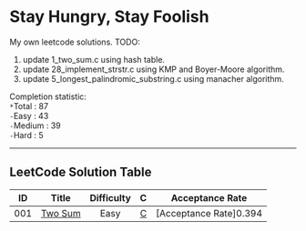 # Stay Hungry, Stay Foolish
My own leetcode solutions.
TODO:
1. update 1_two_sum.c using hash table.
2. update 28_implement_strstr.c using KMP and Boyer-Moore algorithm.
3. update 5_longest_palindromic_substring.c using manacher algorithm.

Completion statistic:<br>
`*`Total : 87<br>
`-`Easy : 43<br>
`-`Medium : 39<br>
`-`Hard : 5<br>

-----------------------
## LeetCode Solution Table
| ID | Title | Difficulty | C | Acceptance Rate |
|:---:|:---:|:---:|:---:|:---:|
|001|[Two Sum](https://leetcode.com/problems/two-sum/description/)|Easy|[C](https://github.com/A11riseforme/myleetcode/blob/master/1_two_sum.c)|[Acceptance Rate]0.394|